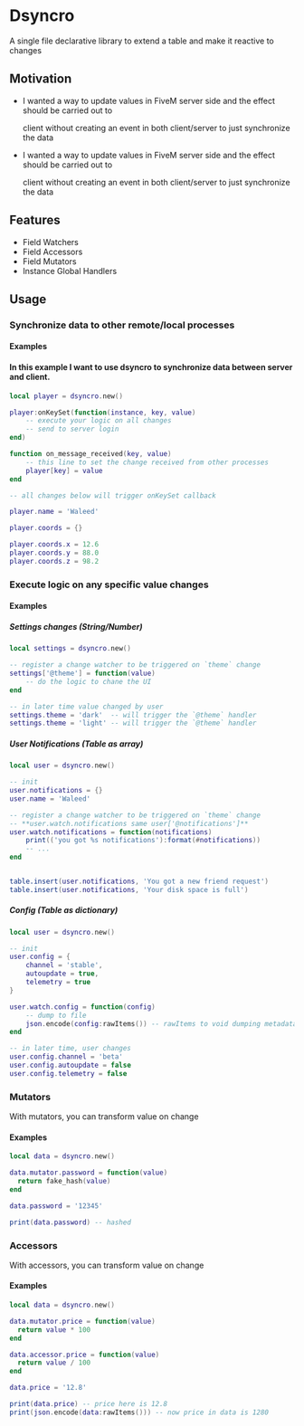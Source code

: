 # Dsyncro

A single file declarative library to extend a table and make it reactive to changes

## Motivation

* I wanted a way to update values in FiveM server side and the effect should be carried out to 
  
  client without creating an event in both client/server to just synchronize the data

* I wanted a way to update values in FiveM server side and the effect should be carried out to 
  
  client without creating an event in both client/server to just synchronize the data

## Features

* Field Watchers
* Field Accessors
* Field Mutators
* Instance Global Handlers

## Usage

### Synchronize data to other remote/local processes

#### Examples

#### In this example I want to use dsyncro to synchronize data between server and client.

```lua
local player = dsyncro.new()

player:onKeySet(function(instance, key, value)
    -- execute your logic on all changes
    -- send to server login
end)

function on_message_received(key, value) 
    -- this line to set the change received from other processes
    player[key] = value
end

-- all changes below will trigger onKeySet callback

player.name = 'Waleed'

player.coords = {}

player.coords.x = 12.6
player.coords.y = 88.0
player.coords.z = 98.2
```

### Execute logic on any specific value changes

#### Examples

##### Settings changes (String/Number)

```lua
local settings = dsyncro.new()

-- register a change watcher to be triggered on `theme` change
settings['@theme'] = function(value)
    -- do the logic to chane the UI
end

-- in later time value changed by user
settings.theme = 'dark'  -- will trigger the `@theme` handler
settings.theme = 'light' -- will trigger the `@theme` handler
```

##### User Notifications (Table as array)

```lua
local user = dsyncro.new()

-- init
user.notifications = {}
user.name = 'Waleed'

-- register a change watcher to be triggered on `theme` change
-- **user.watch.notifications same user['@notifications']**
user.watch.notifications = function(notifications)
    print(('you got %s notifications'):format(#notifications))
    -- ...
end


table.insert(user.notifications, 'You got a new friend request')
table.insert(user.notifications, 'Your disk space is full')
```

##### Config (Table as dictionary)

```lua
local user = dsyncro.new()

-- init
user.config = { 
    channel = 'stable',
    autoupdate = true,
    telemetry = true
}

user.watch.config = function(config)
    -- dump to file
    json.encode(config:rawItems()) -- rawItems to void dumping metadata
end

-- in later time, user changes
user.config.channel = 'beta'
user.config.autoupdate = false
user.config.telemetry = false
```

### Mutators

With mutators, you can transform value on change

#### Examples

```lua
local data = dsyncro.new()

data.mutator.password = function(value)
  return fake_hash(value)
end

data.password = '12345'

print(data.password) -- hashed
```

### Accessors

With accessors, you can transform value on change

#### Examples

```lua
local data = dsyncro.new()

data.mutator.price = function(value)
  return value * 100
end

data.accessor.price = function(value) 
  return value / 100
end

data.price = '12.8'

print(data.price) -- price here is 12.8
print(json.encode(data:rawItems())) -- now price in data is 1280
```
